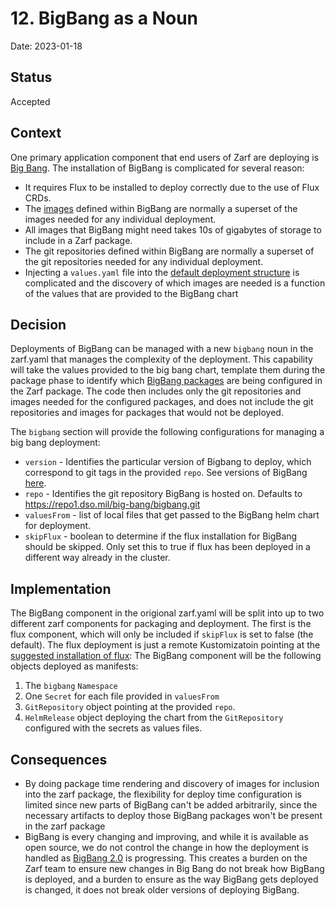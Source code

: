 # 12. BigBang as a Noun

Date: 2023-01-18

## Status

Accepted

## Context

One primary application component that end users of Zarf are deploying is [Big Bang](https://repo1.dso.mil/big-bang/bigbang).  The installation of BigBang is complicated for several reason:

- It requires Flux to be installed to deploy correctly due to the use of Flux CRDs. 
- The [images](https://umbrella-bigbang-releases.s3-us-gov-west-1.amazonaws.com/umbrella/1.51.0/package-images.yaml) defined within BigBang are normally a superset of the images needed for any individual deployment.
- All images that BigBang might need takes 10s of gigabytes of storage to include in a Zarf package.
- The git repositories defined within BigBang are normally a superset of the git repositories needed for any individual deployment.
- Injecting a `values.yaml` file into the [default deployment structure](https://repo1.dso.mil/big-bang/bigbang/-/blob/master/base/kustomization.yaml) is complicated and the discovery of which images are needed is a function of the values that are provided to the BigBang chart


## Decision

Deployments of BigBang can be managed with a new `bigbang` noun in the zarf.yaml that manages the complexity of the deployment.  This capability will take the values provided to the big bang chart, template them during the package phase to identify which [BigBang packages](https://repo1.dso.mil/big-bang/bigbang/-/blob/master/docs/packages.md) are being configured in the Zarf package.  The code then includes only the git repositories and images needed for the configured packages, and does not include the git repositories and images for packages that would not be deployed. 


 The `bigbang` section will provide the following configurations for managing a big bang deployment:

- `version` - Identifies the particular version of Bigbang to deploy, which correspond to git tags in the provided `repo`.  See versions of BigBang [here](https://repo1.dso.mil/big-bang/bigbang/-/releases).  
- `repo` - Identifies the git repository BigBang is hosted on.  Defaults to https://repo1.dso.mil/big-bang/bigbang.git
- `valuesFrom` - list of local files that get passed to the BigBang helm chart for deployment. 
- `skipFlux` - boolean to determine if the flux installation for BigBang should be skipped.  Only set this to true if flux has been deployed in a different way already in the cluster.

## Implementation

The BigBang component in the origional zarf.yaml will be split into up to two different zarf components for packaging and deployment.  The first is the flux component, which will only be included if `skipFlux` is set to false (the default). The flux deployment is just a remote Kustomizatoin pointing at the [suggested installation of flux](https://repo1.dso.mil/big-bang/bigbang/-/tree/master/base/flux):   The BigBang component will be the following objects deployed as manifests:

1. The `bigbang` `Namespace`
2. One `Secret` for each file provided in `valuesFrom`
3. `GitRepository` object pointing at the provided `repo`.
4. `HelmRelease` object deploying the chart from the `GitRepository` configured with the secrets as values files.

## Consequences


- By doing package time rendering and discovery of images for inclusion into the zarf package, the flexibility for deploy time configuration is limited since new parts of BigBang can't be added arbitrarily, since the necessary artifacts to deploy those BigBang packages won't be present in the zarf package
- BigBang is every changing and improving, and while it is available as open source, we do not control the change in how the deployment is handled as [BigBang 2.0](https://repo1.dso.mil/groups/big-bang/-/epics/217) is progressing.  This creates a burden on the Zarf team to ensure new changes in Big Bang do not break how BigBang is deployed, and a burden to ensure as the way BigBang gets deployed is changed, it does not break older versions of deploying BigBang.

